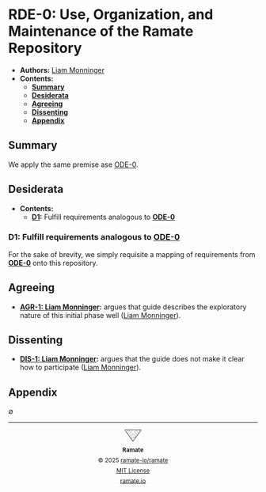 # RDE-0: Use, Organization, and Maintenance of the Ramate Repository
- **Authors:** [Liam Monninger](mailto:liam@ramate.io)
- **Contents:**
  - **[Summary](#summary)**
  - **[Desiderata](#specification)**
  - **[Agreeing](#agreeing)**
  - **[Dissenting](#dissenting)**
  - **[Appendix](#appendix)**

## Summary
We apply the same premise ase [ODE-0](https://github.com/ramate-io/oac/blob/main/ode/oera-000-000-000-dulan/ode-000-000-000/README.md).

## Desiderata
- **Contents:**
  - **[D1](#d1-fulfill-requirements-analogous-to-ode-0):** Fulfill requirements analogous to **[ODE-0](https://github.com/ramate-io/oac/blob/main/ode/oera-000-000-000-dulan/ode-000-000-000/README.md)**

### D1: Fulfill requirements analogous to [ODE-0](https://github.com/ramate-io/oac/blob/main/ode/oera-000-000-000-dulan/ode-000-000-000/README.md)
For the sake of brevity, we simply requisite a mapping of requirements from **[ODE-0](https://github.com/ramate-io/oac/blob/main/ode/oera-000-000-000-dulan/ode-000-000-000/README.md)** onto this repository.

## Agreeing
- **[AGR-1: Liam Monninger](./agreeing/agr-001-liam-monninger/README.md):** argues that guide describes the exploratory nature of this initial phase well ([Liam Monninger](mailto:liam@ramate.io)).

## Dissenting
- **[DIS-1: Liam Monninger](./dissenting/dis-001-liam-monninger/README.md):** argues that the guide does not make it clear how to participate ([Liam Monninger](mailto:liam@ramate.io)).

## Appendix
$\emptyset$

<!--RAMATE FOOTER: DO NOT REMOVE THIS LINE-->
---

<div align="center">
  <a href="https://github.com/ramate-io/oac">
    <picture>
      <source srcset="/assets/ramate-inverted-transparent.png" media="(prefers-color-scheme: dark)">
      <img height="24" src="/assets/ramate-transparent.png" alt="Ramate"/>
    </picture>
  </a>
  <br/>
  <sub>
    <b>Ramate</b>
    <br/>
    &copy; 2025 <a href="https://github.com/ramate-io/ramate">ramate-io/ramate</a>
    <br/>
    <a href="https://github.com/ramate-io/ramate/blob/main/LICENSE">MIT License</a>
    <br/>
    <a href="https://www.ramate.io">ramate.io</a>
  </sub>
</div>
